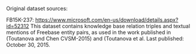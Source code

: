 Original dataset sources:

FB15K-237: https://www.microsoft.com/en-us/download/details.aspx?id=52312
This dataset contains knowledge base relation triples and textual mentions of Freebase entity pairs, as used in the work published in (Toutanova and Chen CVSM-2015) and (Toutanova et al. Last published: October 30, 2015.

